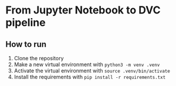 # From Jupyter Notebook to DVC pipeline

## How to run

1. Clone the repository
2. Make a new virtual environment with `python3 -m venv .venv`
3. Activate the virtual environment with `source .venv/bin/activate`
4. Install the requirements with `pip install -r requirements.txt`